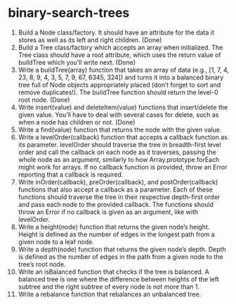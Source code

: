 # binary-search-trees
1. Build a Node class/factory. It should have an attribute for the data it stores as well as its left and right children. (Done)
2. Build a Tree class/factory which accepts an array when initialized. The Tree class should have a root attribute, which uses the return value of buildTree which you’ll write next. (Done)
3. Write a buildTree(array) function that takes an array of data (e.g., [1, 7, 4, 23, 8, 9, 4, 3, 5, 7, 9, 67, 6345, 324]) and turns it into a balanced binary tree full of Node objects appropriately placed (don’t forget to sort and remove duplicates!). The buildTree function should return the level-0 root node. (Done)
4. Write insert(value) and deleteItem(value) functions that insert/delete the given value. You’ll have to deal with several cases for delete, such as when a node has children or not. (Done)
5. Write a find(value) function that returns the node with the given value.
6. Write a levelOrder(callback) function that accepts a callback function as its parameter. levelOrder should traverse the tree in breadth-first level order and call the callback on each node as it traverses, passing the whole node as an argument, similarly to how Array.prototype.forEach might work for arrays. If no callback function is provided, throw an Error reporting that a callback is required.
7. Write inOrder(callback), preOrder(callback), and postOrder(callback) functions that also accept a callback as a parameter. Each of these functions should traverse the tree in their respective depth-first order and pass each node to the provided callback. The functions should throw an Error if no callback is given as an argument, like with levelOrder.
8. Write a height(node) function that returns the given node’s height. Height is defined as the number of edges in the longest path from a given node to a leaf node.
9. Write a depth(node) function that returns the given node’s depth. Depth is defined as the number of edges in the path from a given node to the tree’s root node.
10. Write an isBalanced function that checks if the tree is balanced. A balanced tree is one where the difference between heights of the left subtree and the right subtree of every node is not more than 1.
11. Write a rebalance function that rebalances an unbalanced tree.
